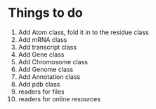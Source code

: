 # Things to do

1. Add Atom class, fold it in to the residue class
2. Add mRNA class
3. Add transcript class
4. Add Gene class
5. Add Chromosome class
6. Add Genome class
7. Add Annotation class
8. Add pdb class
9. readers for files
10. readers for online resources
